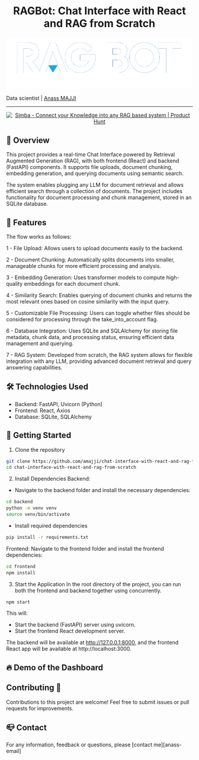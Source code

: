 <h1 align="center">RAGBot: Chat Interface with React and RAG from Scratch</h1>

<p align="center">
<img src="/static/rag_bot_short.png" alt="RAGBot Logo" />
</p>

Data scientist | [Anass MAJJI](https://www.linkedin.com/in/anass-majji-729773157/)
***

<p align="center">
<a href="https://www.producthunt.com/posts/simba-2?embed=true&utm_source=badge-featured&utm_medium=badge&utm_souce=badge-simba&#0045;2" target="_blank"><img src="https://api.producthunt.com/widgets/embed-image/v1/featured.svg?post_id=863851&theme=light&t=1739449352356" alt="Simba&#0032; - Connect&#0032;your&#0032;Knowledge&#0032;into&#0032;any&#0032;RAG&#0032;based&#0032;system | Product Hunt" style="width: 250px; height: 54px;" width="250" height="54" /></a>
</p>

<p align="center">

## :monocle_face: Overview


This project provides a real-time Chat Interface powered by Retrieval Augmented Generation (RAG), with both frontend (React) and backend (FastAPI) components. It supports file uploads, document chunking, embedding generation, and querying documents using semantic search.

The system enables plugging any LLM for document retrieval and allows efficient search through a collection of documents. The project includes functionality for document processing and chunk management, stored in an SQLite database.

## 🔧 Features

The flow works as follows:

1 - File Upload: Allows users to upload documents easily to the backend.

2 - Document Chunking: Automatically splits documents into smaller, manageable chunks for more efficient processing and analysis.

3 - Embedding Generation: Uses transformer models to compute high-quality embeddings for each document chunk.

4 - Similarity Search: Enables querying of document chunks and returns the most relevant ones based on cosine similarity with the input query.

5 - Customizable File Processing: Users can toggle whether files should be considered for processing through the take_into_account flag.

6 - Database Integration: Uses SQLite and SQLAlchemy for storing file metadata, chunk data, and processing status, ensuring efficient data management and querying.

7 - RAG System: Developed from scratch, the RAG system allows for flexible integration with any LLM, providing advanced document retrieval and query answering capabilities.

## 🛠️ Technologies Used

  - Backend: FastAPI, Uvicorn (Python)
  - Frontend: React, Axios
  - Database: SQLite, SQLAlchemy




## 🚀 Getting Started 
1. Clone the repository
```bash
git clone https://github.com/amajji/chat-interface-with-react-and-rag-from-scratch.git
cd chat-interface-with-react-and-rag-from-scratch
```

2. Install Dependencies
Backend: 
- Navigate to the backend folder and install the necessary dependencies:
```bash
cd backend
python -m venv venv
source venv/bin/activate 
```

- Install required dependencies
```bash
pip install -r requirements.txt
```

Frontend:
Navigate to the frontend folder and install the frontend dependencies:
```bash
cd frontend
npm install
```

3. Start the Application
In the root directory of the project, you can run both the frontend and backend together using concurrently.
```bash
npm start
```

This will:

  - Start the backend (FastAPI) server using uvicorn.
  - Start the frontend React development server.

The backend will be available at http://127.0.0.1:8000, and the frontend React app will be available at http://localhost:3000.



## :fire: Demo of the Dashboard



## Contributing 🤝

Contributions to this project are welcome! Feel free to submit issues or pull requests for improvements.

## :mailbox_closed: Contact
For any information, feedback or questions, please [contact me][anass-email]